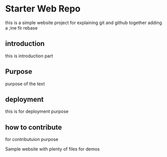 # Starter Web Repo
this is a simple website project for explaining git and github together adding a ;ine fir rebase
## introduction
this is introduction part
## Purpose
purpose of the text
## deployment
this is for deployment purpose
## how to contribute
for contributuion purpose

Sample website with plenty of files for demos